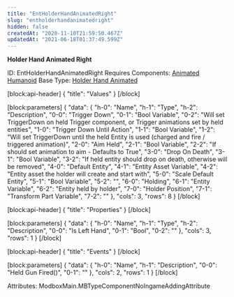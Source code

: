 ```yaml
---
title: "EntHolderHandAnimatedRight"
slug: "entholderhandanimatedright"
hidden: false
createdAt: "2020-11-10T21:59:50.467Z"
updatedAt: "2021-06-18T01:37:49.599Z"
---
```

**Holder Hand Animated Right**


ID: EntHolderHandAnimatedRight
Requires Components: [Animated Humanoid](doc:entanimatedhumanoid)
Base Type: [Holder Hand Animated](doc:entholderhandanimated)

[block:api-header]
{
  "title": "Values"
}
[/block]

[block:parameters]
{
  "data": {
    "h-0": "Name",
    "h-1": "Type",
    "h-2": "Description",
    "0-0": "Trigger Down",
    "0-1": "Bool Variable",
    "0-2": "Will set TriggerDown on held Trigger component, or Trigger animations set by held entities",
    "1-0": "Trigger Down Until Action",
    "1-1": "Bool Variable",
    "1-2": "Will set TriggerDown until the held Entity is used (charged and fire / triggered animation)",
    "2-0": "Aim Held",
    "2-1": "Bool Variable",
    "2-2": "If should set animation to aim - Defaults to True",
    "3-0": "Drop On Death",
    "3-1": "Bool Variable",
    "3-2": "If held entity should drop on death, otherwise will be removed",
    "4-0": "Default Entity",
    "4-1": "Entity Asset Variable",
    "4-2": "Entity asset the holder will create and start with",
    "5-0": "Scale Default Entity",
    "5-1": "Bool Variable",
    "5-2": "",
    "6-0": "Holding",
    "6-1": "Entity Variable",
    "6-2": "Entity held by holder",
    "7-0": "Holder Position",
    "7-1": "Transform Part Variable",
    "7-2": ""
  },
  "cols": 3,
  "rows": 8
}
[/block]

[block:api-header]
{
  "title": "Properties"
}
[/block]

[block:parameters]
{
  "data": {
    "h-0": "Name",
    "h-1": "Type",
    "h-2": "Description",
    "0-0": "Is Left Hand",
    "0-1": "Bool",
    "0-2": ""
  },
  "cols": 3,
  "rows": 1
}
[/block]

[block:api-header]
{
  "title": "Events"
}
[/block]

[block:parameters]
{
  "data": {
    "h-0": "Name",
    "h-1": "Description",
    "0-0": "Held Gun Fired()",
    "0-1": ""
  },
  "cols": 2,
  "rows": 1
}
[/block]


Attributes:
ModboxMain.MBTypeComponentNoIngameAddingAttribute